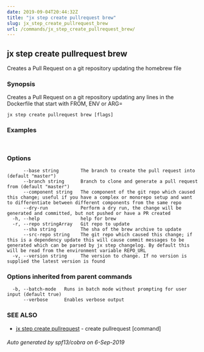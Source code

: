 ```yaml
---
date: 2019-09-04T20:44:32Z
title: "jx step create pullrequest brew"
slug: jx_step_create_pullrequest_brew
url: /commands/jx_step_create_pullrequest_brew/
---
```

## jx step create pullrequest brew

Creates a Pull Request on a git repository updating the homebrew file

### Synopsis

Creates a Pull Request on a git repository updating any lines in the Dockerfile that start with FROM, ENV or ARG=

```
jx step create pullrequest brew [flags]
```

### Examples

```
  
```

### Options

```
      --base string        The branch to create the pull request into (default "master")
      --branch string      Branch to clone and generate a pull request from (default "master")
      --component string   The component of the git repo which caused this change; useful if you have a complex or monorepo setup and want to differentiate between different components from the same repo
      --dry-run            Perform a dry run, the change will be generated and committed, but not pushed or have a PR created
  -h, --help               help for brew
  -r, --repo stringArray   Git repo to update
      --sha string         The sha of the brew archive to update
      --src-repo string    The git repo which caused this change; if this is a dependency update this will cause commit messages to be generated which can be parsed by jx step changelog. By default this will be read from the environment variable REPO_URL
  -v, --version string     The version to change. If no version is supplied the latest version is found
```

### Options inherited from parent commands

```
  -b, --batch-mode   Runs in batch mode without prompting for user input (default true)
      --verbose      Enables verbose output
```

### SEE ALSO

* [jx step create pullrequest](/commands/jx_step_create_pullrequest/)	 - create pullrequest [command]

###### Auto generated by spf13/cobra on 6-Sep-2019
